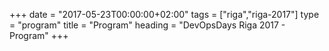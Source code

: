 +++
date = "2017-05-23T00:00:00+02:00"
tags = ["riga","riga-2017"]
type = "program"
title = "Program"
heading = "DevOpsDays Riga 2017 - Program"
+++